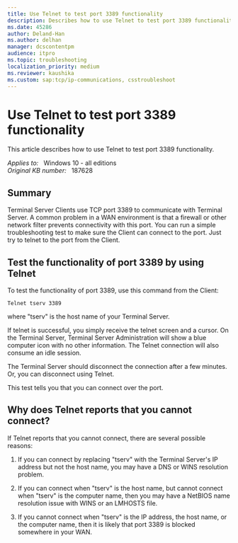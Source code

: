 ```yaml
---
title: Use Telnet to test port 3389 functionality
description: Describes how to use Telnet to test port 3389 functionality.
ms.date: 45286
author: Deland-Han
ms.author: delhan
manager: dcscontentpm
audience: itpro
ms.topic: troubleshooting
localization_priority: medium
ms.reviewer: kaushika
ms.custom: sap:tcp/ip-communications, csstroubleshoot
---
```

# Use Telnet to test port 3389 functionality

This article describes how to use Telnet to test port 3389 functionality.

_Applies to:_ &nbsp; Windows 10 - all editions  
_Original KB number:_ &nbsp; 187628

## Summary

Terminal Server Clients use TCP port 3389 to communicate with Terminal Server. A common problem in a WAN environment is that a firewall or other network filter prevents connectivity with this port. You can run a simple troubleshooting test to make sure the Client can connect to the port. Just try to telnet to the port from the Client.

## Test the functionality of port 3389 by using Telnet

To test the functionality of port 3389, use this command from the Client:

```console
Telnet tserv 3389
```

where "tserv" is the host name of your Terminal Server.

If telnet is successful, you simply receive the telnet screen and a cursor. On the Terminal Server, Terminal Server Administration will show a blue computer icon with no other information. The Telnet connection will also consume an idle session.

The Terminal Server should disconnect the connection after a few minutes. Or, you can disconnect using Telnet.

This test tells you that you can connect over the port.

## Why does Telnet reports that you cannot connect?

If Telnet reports that you cannot connect, there are several possible reasons:

1. If you can connect by replacing "tserv" with the Terminal Server's IP address but not the host name, you may have a DNS or WINS resolution problem.

2. If you can connect when "tserv" is the host name, but cannot connect when "tserv" is the computer name, then you may have a NetBIOS name resolution issue with WINS or an LMHOSTS file.

3. If you cannot connect when "tserv" is the IP address, the host name, or the computer name, then it is likely that port 3389 is blocked somewhere in your WAN.
